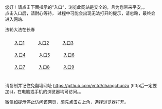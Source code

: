 您好！请点击下面指示的“入口”，浏览此网站是安全的，且为您带来平安。。 <br/>
点击入口后，请耐心等待， 过程中可能会出现无法打开的提示，请忽略，最终会进入网站. </br>

法轮大法在长春<br/>
<div style="padding:10px"><a style="margin:20px" target="_blank" href="https://d253mszqo6z4t3.cloudfront.net/2Qpsp?fczyov" id="ccLink1" rel="nofollow">入口1</a> <a target="_blank" style="margin:20px" href="https://du0fmbuu4i2qm.cloudfront.net/2Qpsp?bdamnwec" id="ccLink2" rel="nofollow">入口2</a> <a style="margin:20px" target="_blank" href="https://d276zztdou7wb6.cloudfront.net/2Qpsp?ggxaah" id="ccLink3" rel="nofollow">入口3</a></div>

<div style="padding:10px" ><a style="margin:20px" target="_blank" href="https://d253mszqo6z4t3.cloudfront.net/2Qpsp?fczyov" id="ccLink4" rel="nofollow">入口4</a> <a style="margin:20px" href="https://du0fmbuu4i2qm.cloudfront.net/2Qpsp?bdamnwec" target="_blank" id="ccLink5" rel="nofollow">入口5</a> <a style="margin:20px" href="https://d276zztdou7wb6.cloudfront.net/2Qpsp?ggxaah" target="_blank" id="ccLink6" rel="nofollow">入口6</a></div>

<div style="padding:10px"><a style="margin:20px" target="_blank" href="https://d253mszqo6z4t3.cloudfront.net/2Qpsp?fczyov" id="ccLink7" rel="nofollow">入口7</a> <a style="margin:20px" href="https://du0fmbuu4i2qm.cloudfront.net/2Qpsp?bdamnwec" target="_blank" id="ccLink8" rel="nofollow">入口8</a> <a style="margin:20px" target="_blank" href="https://d276zztdou7wb6.cloudfront.net/2Qpsp?ggxaah" id="ccLink9" rel="nofollow">入口9</a></div>

<br/>



请复制并记住免翻墙网址 https://github.com/yntd/changchunzx (http后一定要加s)，在电脑或手机的浏览器均可访问。。<br/>

微信如提示停止访问该网页，须先点击右上角，选择浏览器打开。
